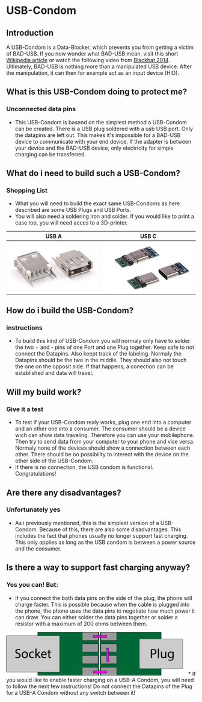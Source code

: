 # USB-Condom
## Introduction
A USB-Condom is a Data-Blocker, which prevents you from getting a victim of BAD-USB.
If you now wonder what BAD-USB mean, visit this short <a href="https://en.wikipedia.org/wiki/BadUSB">Wikipedia article</a> or watch the following video from <a href="https://www.blackhat.com/us-14/video/badusb-on-accessories-that-turn-evil.html">Blackhat 2014</a>.
Ultimately, BAD-USB is nothing more than a manipulated USB device. After the manipulation, it can then for example act as an input device (HID).

## What is this USB-Condom doing to protect me?
### Unconnected data pins
* This USB-Condom is basend on the simplest method a USB-Condom can be created. There is a USB plug soldered with a usb USB port. Only the datapins are left out. This makes it's impossible for a BAD-USB device to communicate with your end device.
If the adapter is between your device and the BAD-USB device, only electricity for simple charging can be transferred.

## What do i need to build such a USB-Condom?
### Shopping List
* What you will need to build the exact same USB-Condoms as here described are some USB Plugs and USB Ports.
* You will also need a soldering iron and solder. If you would like to print a case too, you will need acces to a 3D-printer.

| USB A      | USB C      |
|------------|-------------|
| <img src="https://github.com/inflac/USB-Condom/blob/main/USB%20A%20Stecker-Buchse.png?raw=true" width="720"/> | <img src="https://github.com/inflac/USB-Condom/blob/main/USB%20C%20Stecker-Buchse.png?raw=true" width="720"/> |

## How do i build the USB-Condom?
### instructions
* To build this kind of USB-Condom you will normaly only have to solder the two + and - pins of one Port and one Plug together. Keep safe to not connect the Datapins. Also keept track of the labeling. Normaly the Datapins should be the two in the middle. They should also not touch the one on the opposit side. If that happens, a conection can be established and data will travel.

## Will my build work?
### Give it a test
* To test if your USB-Condom realy works, plug one end into a computer and an other one into a consumer. The consumer should be a device wich can show data traveling. Therefore you can use your mobilephone. Then try to send data from your computer to your phone and vise versa. Normaly none of the devices should show a connection between each other. There should be no possibility to interect with the device on the other side of the USB-Condom.
* If there is no connection, the USB condom is functional. Congratulations!

## Are there any disadvantages?
### Unfortunately yes
* As i previously mentioned, this is the simplest version of a USB-Condom. Because of this, there are also some disadvantages. This includes the fact that phones usually no longer support fast charging. This only applies as long as the USB condom is between a power source and the consumer.

## Is there a way to support fast charging anyway?
### Yes you can! But:
* If you connect the both data pins on the side of the plug, the phone will charge faster. This is possible because when the cable is plugged into the phone, the phone uses the data pins to negotiate how much power it can draw.
You can either solder the data pins together or solder a resistor with a maximum of 200 ohms between them.
<img src="https://github.com/inflac/USB-Condom/blob/main/USB-C_soildering_instruction.png" width="480"/>
* If you would like to enable faster charging on a USB-A Condom, you will need to follow the next few instructions! Do not connect the Datapins of the Plug for a USB-A Condom without any switch between it!

